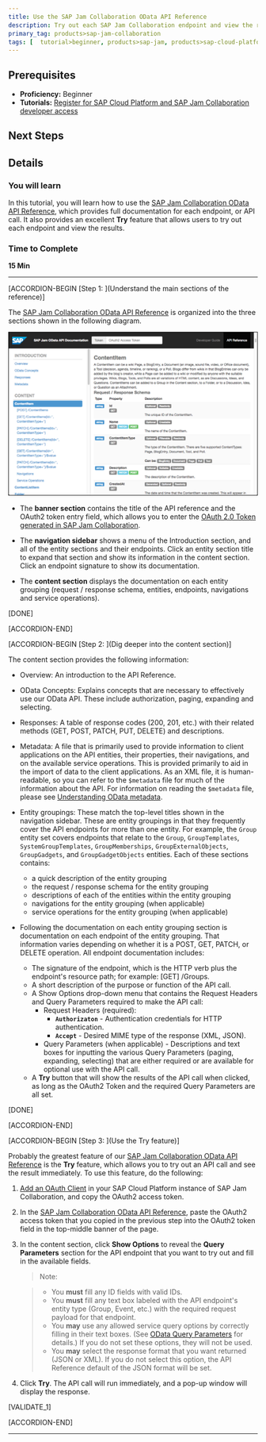 ```yaml
---
title: Use the SAP Jam Collaboration OData API Reference
description: Try out each SAP Jam Collaboration endpoint and view the results using the OData API Reference.
primary_tag: products>sap-jam-collaboration
tags: [  tutorial>beginner, products>sap-jam, products>sap-cloud-platform, topic>cloud ]
---
```


## Prerequisites  
 - **Proficiency:** Beginner
 - **Tutorials:** [Register for SAP Cloud Platform and SAP Jam Collaboration developer access](https://www.sap.com/developer/tutorials/jam-cloud-setup.html)

## Next Steps

## Details
### You will learn
In this tutorial, you will learn how to use the [SAP Jam Collaboration OData API Reference](https://developer.sapjam.com/ODataDocs/ui), which provides full documentation for each endpoint, or API call. It also provides an excellent **Try** feature that allows users to try out each endpoint and view the results.

### Time to Complete
**15 Min**

---

[ACCORDION-BEGIN [Step 1: ](Understand the main sections of the reference)]

The [SAP Jam Collaboration OData API Reference](https://developer.sapjam.com/ODataDocs/ui) is organized into the three sections shown in the following diagram.

![API Reference sections](loio531e741b95614ab3bd5cbb92bb28d64b_HiRes.png)

  - The **banner section** contains the title of the API reference and the OAuth2 token entry field, which allows you to enter the  [OAuth 2.0 Token generated in SAP Jam Collaboration](https://help.sap.com/viewer/b3245d183f0b4387a0592c4a6e269bc1/LATEST/en-US/5eec65a0e0264ef693e8af8732926b60.html).

  - The **navigation sidebar** shows a menu of the Introduction section, and all of the entity sections and their endpoints. Click an entity section title to expand that section and show its information in the content section. Click an endpoint signature to show its documentation.

  - The **content section** displays the documentation on each entity grouping (request / response schema, entities, endpoints, navigations and service operations).

[DONE]

[ACCORDION-END]

[ACCORDION-BEGIN [Step 2: ](Dig deeper into the content section)]

The content section provides the following information:

  - Overview: An introduction to the API Reference.

  - OData Concepts: Explains concepts that are necessary to effectively use our OData API. These include authorization, paging, expanding and selecting.

  - Responses: A table of response codes (200, 201, etc.) with their related methods (GET, POST, PATCH, PUT, DELETE) and descriptions.

  - Metadata: A file that is primarily used to provide information to client applications on the API entities, their properties, their navigations, and on the available service operations. This is provided primarily to aid in the import of data to the client applications. As an XML file, it is human-readable, so you can refer to the `$metadata` file for much of the information about the API. For information on reading the `$metadata` file, please see [Understanding OData metadata](https://help.sap.com/viewer/u_collaboration_dev_help/dacad2174f654e62a75754d71fee9da2.html).

  - Entity groupings: These match the top-level titles shown in the navigation sidebar. These are entity groupings in that they frequently cover the API endpoints for more than one entity. For example, the `Group` entity set covers endpoints that relate to the `Group`, `GroupTemplates`, `SystemGroupTemplates`, `GroupMemberships`, `GroupExternalObjects`, `GroupGadgets`, and `GroupGadgetObjects` entities. Each of these sections contains:

    - a quick description of the entity grouping
    - the request / response schema for the entity grouping
    - descriptions of each of the entities within the entity grouping
    - navigations for the entity grouping (when applicable)
    - service operations for the entity grouping (when applicable)

  - Following the documentation on each entity grouping section is documentation on each endpoint of the entity grouping. That information varies depending on whether it is a POST, GET, PATCH, or DELETE operation. All endpoint documentation includes:
    - The signature of the endpoint, which is the HTTP verb plus the endpoint's resource path; for example: \[GET\] /Groups.
    - A short description of the purpose or function of the API call.
    - A Show Options drop-down menu that contains the Request Headers and Query Parameters required to make the API call:
        - Request Headers (required):
            - **`Authorizaton`** - Authentication credentials for HTTP authentication.
            - **`Accept`** - Desired MIME type of the response (XML, JSON).
        - Query Parameters (when applicable) - Descriptions and text boxes for inputting the various Query Parameters (paging, expanding, selecting) that are either required or are available for optional use with the API call.
    - A **Try** button that will show the results of the API call when clicked, as long as the OAuth2 Token and the required Query Parameters are all set.

[DONE]

[ACCORDION-END]


[ACCORDION-BEGIN [Step 3: ](Use the Try feature)]

Probably the greatest feature of our [SAP Jam Collaboration OData API Reference](https://developer.sapjam.com/ODataDocs/ui) is the **Try** feature, which allows you to try out an API call and see the result immediately. To use this feature, do the following:

1. [Add an OAuth Client](https://help.sap.com/viewer/b3245d183f0b4387a0592c4a6e269bc1/LATEST/en-US/5eec65a0e0264ef693e8af8732926b60.html) in your SAP Cloud Platform instance of SAP Jam Collaboration, and copy the OAuth2 access token.

2. In the [SAP Jam Collaboration OData API Reference](https://developer.sapjam.com/ODataDocs/ui), paste the OAuth2 access token that you copied in the previous step into the OAuth2 token field in the top-middle banner of the page.

3. In the content section, click **Show Options** to reveal the **Query Parameters** section for the API endpoint that you want to try out and fill in the available fields.

    > Note:

    >  - You **must** fill any ID fields with valid IDs.
    >  - You **must** fill any text box labeled with the API endpoint's entity type (Group, Event, etc.) with the required request payload for that endpoint.
    >  - You **may** use any allowed service query options by correctly filling in their text boxes. (See [OData Query Parameters](https://help.sap.com/viewer/u_collaboration_dev_help/34e1dd3043c448cfa587f4a94b72eb34.html) for details.) If you do not set these options, they will not be used.
    >  - You **may** select the response format that you want returned (JSON or XML). If you do not select this option, the API Reference default of the JSON format will be set.

4. Click **Try**. The API call will run immediately, and a pop-up window will display the response.

[VALIDATE_1]

[ACCORDION-END]

---
